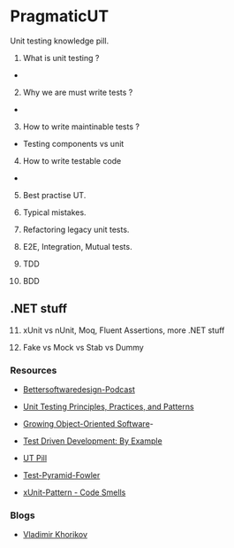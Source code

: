 # PragmaticUT
Unit testing knowledge pill.

1. What is unit testing ?
- 

2. Why we are must write tests ?
- 

3. How to write maintinable tests ?
 - Testing components vs unit
 
4. How to write testable code
- 

5. Best practise UT.

6. Typical mistakes. 

7. Refactoring legacy unit tests.

8. E2E, Integration, Mutual tests.

9. TDD

10. BDD

## .NET stuff

11. xUnit vs nUnit, Moq, Fluent Assertions, more .NET stuff

12. Fake vs Mock vs Stab vs Dummy

### Resources 

- [Bettersoftwaredesign-Podcast](https://bettersoftwaredesign.pl/)

- [Unit Testing Principles, Practices, and Patterns](https://www.manning.com/books/unit-testing)

- [Growing Object-Oriented Software](http://www.growing-object-oriented-software.com/)- 

- [Test Driven Development: By Example](https://www.amazon.com/Test-Driven-Development-Kent-Beck/dp/0321146530)

- [UT Pill](https://devstyle.pl/2020/06/25/mega-pigula-wiedzy-o-testach-jednostkowych/)

- [Test-Pyramid-Fowler](https://martinfowler.com/articles/practical-test-pyramid.html)

- [xUnit-Pattern - Code Smells](http://xunitpatterns.com/Test%20Smells.html)

### Blogs

- [Vladimir Khorikov](https://enterprisecraftsmanship.com/)
